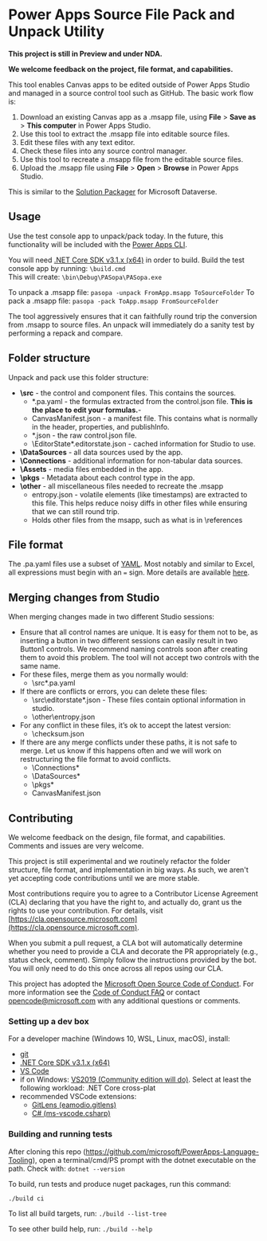 
# Power Apps Source File Pack and Unpack Utility

**This project is still in Preview and under NDA.**
 
**We welcome feedback on the project, file format, and capabilities.** 

This tool enables Canvas apps to be edited outside of Power Apps Studio and managed in a source control tool such as GitHub.  The basic work flow is:
1. Download an existing Canvas app as a .msapp file, using **File** > **Save as** > **This computer** in Power Apps Studio.
1. Use this tool to extract the .msapp file into editable source files.
1. Edit these files with any text editor.
1. Check these files into any source control manager.
1. Use this tool to recreate a .msapp file from the editable source files.
1. Upload the .msapp file using **File** > **Open** > **Browse** in Power Apps Studio.

This is similar to the [Solution Packager](https://docs.microsoft.com/en-us/power-platform/alm/solution-packager-tool) for Microsoft Dataverse.

## Usage
Use the test console app to unpack/pack today.  In the future, this functionality will be included with the [Power Apps CLI](https://docs.microsoft.com/en-us/powerapps/developer/common-data-service/powerapps-cli).

You will need [.NET Core SDK v3.1.x (x64)](https://dotnet.microsoft.com/download/dotnet-core/3.1) in order to build. 
Build the test console app by running: `\build.cmd`  
This will create: `\bin\Debug\PASopa\PASopa.exe`

To unpack a .msapp file: `pasopa -unpack FromApp.msapp ToSourceFolder`
To pack a .msapp file: `pasopa -pack ToApp.msapp FromSourceFolder`

The tool aggressively ensures that it can faithfully round trip the conversion from .msapp to source files.  An unpack will immediately do a sanity test by performing a repack and compare.

## Folder structure
Unpack and pack use this folder structure:

- **\src** - the control and component files. This contains the sources.
   - \*.pa.yaml - the formulas extracted from the control.json file.  **This is the place to edit your formulas.**- 
   - CanvasManifest.json - a manifest file. This contains what is normally in the header, properties, and publishInfo.
   - \*.json - the raw control.json file.
   - \EditorState\*.editorstate.json - cached information for Studio to use.
- **\DataSources** - all data sources used by the app.
- **\Connections** - additional information for non-tabular data sources.
- **\Assets** - media files embedded in the app.
- **\pkgs** - Metadata about each control type in the app.
- **\other** - all miscellaneous files needed to recreate the .msapp
   - entropy.json - volatile elements (like timestamps) are extracted to this file. This helps reduce noisy diffs in other files while ensuring that we can still round trip.
   - Holds other files from the msapp, such as what is in \references

## File format
The .pa.yaml files use a subset of [YAML](https://yaml.org/spec/1.2/spec.html).  Most notably and similar to Excel, all expressions must begin with an `=` sign.  More details are available [here](PAFileFormat.md).

## Merging changes from Studio
When merging changes made in two different Studio sessions:
- Ensure that all control names are unique.  It is easy for them not to be, as inserting a button in two different sessions can easily result in two Button1 controls.  We recommend naming controls soon after creating them to avoid this problem.  The tool will not accept two controls with the same name.  
- For these files, merge them as you normally would:
	- \src\*.pa.yaml 
- If there are conflicts or errors, you can delete these files:
	- \src\editorstate\*.json  - These files contain optional information in studio. 
	- \other\entropy.json  
- For any conflict in these files, it’s ok to accept the latest version: 
	- \checksum.json 
- If there are any merge conflicts under these paths, it is not safe to merge.   Let us know if this happens often and we will work on restructuring the file format to avoid conflicts.
	- \Connections\*
	- \DataSources\*
	- \pkgs\*
	- CanvasManifest.json 

## Contributing

We welcome feedback on the design, file format, and capabilities. Comments and issues are very welcome.   

This project is still experimental and we routinely refactor the folder structure, file format, and implementation in big ways.  As such, we aren't yet accepting code contributions until we are more stable.

Most contributions require you to agree to a Contributor License Agreement (CLA) declaring that you have the right to, and actually do, grant us the rights to use your contribution. For details, visit [https://cla.opensource.microsoft.com](https://cla.opensource.microsoft.com).

When you submit a pull request, a CLA bot will automatically determine whether you need to provide
a CLA and decorate the PR appropriately (e.g., status check, comment). Simply follow the instructions
provided by the bot. You will only need to do this once across all repos using our CLA.

This project has adopted the [Microsoft Open Source Code of Conduct](https://opensource.microsoft.com/codeofconduct/).
For more information see the [Code of Conduct FAQ](https://opensource.microsoft.com/codeofconduct/faq/) or
contact [opencode@microsoft.com](mailto:opencode@microsoft.com) with any additional questions or comments.

### Setting up a dev box

For a developer machine (Windows 10, WSL, Linux, macOS), install:

- [git](https://git-scm.com/downloads)
- [.NET Core SDK v3.1.x (x64)](https://dotnet.microsoft.com/download/dotnet-core/3.1)
- [VS Code](https://code.visualstudio.com/Download)
- if on Windows: [VS2019 (Community edition will do)](https://visualstudio.microsoft.com/downloads/).  Select at least the following workload: .NET Core cross-plat
- recommended VSCode extensions:
  - [GitLens (eamodio.gitlens)](https://github.com/eamodio/vscode-gitlens)
  - [C# (ms-vscode.csharp)](https://github.com/OmniSharp/omnisharp-vscode)

### Building and running tests

After cloning this repo (https://github.com/microsoft/PowerApps-Language-Tooling), open a terminal/cmd/PS prompt with the dotnet executable on the path. Check with: ```dotnet --version ```

To build, run tests and produce nuget packages, run this command:

```bash
./build ci
```

To list all build targets, run: ```./build --list-tree```

To see other build help, run: ```./build --help```
